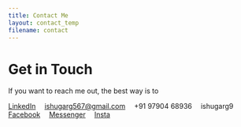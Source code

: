 ```yaml
---
title: Contact Me
layout: contact_temp
filename: contact
--- 
```


# Get in Touch
If you want to reach me out, the best way is to 

<i class="fa fa-linkedin" aria-hidden="true"></i> <a href="www.linkedin.com/in/ishugarg" title="LinkedIn">LinkedIn</a>&emsp;
<i class="fa fa-envelope-square" aria-hidden="true"></i> ishugarg567@gmail.com&emsp;
<i class="fa fa-phone" aria-hidden="true"></i> +91 97904 68936&emsp;
<i class="fa fa-skype" aria-hidden="true"></i> ishugarg9<br>
<i class="fa fa-facebook" aria-hidden="true"></i> <a href="https://www.facebook.com/ishugarg567" title="facebook">Facebook</a>&emsp;
<i class="fa fa-facebook" aria-hidden="true"></i> <a href="https://m.me/ishugarg567">Messenger</a>&emsp;
<i class="fa fa-instagram" aria-hidden="true"></i> <a href="https://www.instagram.com/ishugarg567/">Insta</a>
